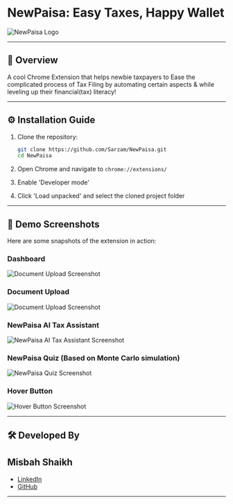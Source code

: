 # NewPaisa: Easy Taxes, Happy Wallet

![NewPaisa Logo](images\logo.png)

---

## 🚀 Overview

A cool Chrome Extension that helps newbie taxpayers to Ease the complicated process of Tax Filing by automating certain aspects & while leveling up their financial(tax) literacy!

---

## ⚙️ Installation Guide

1. Clone the repository:

   ```bash
   git clone https://github.com/Sarzam/NewPaisa.git
   cd NewPaisa
   ```

2. Open Chrome and navigate to `chrome://extensions/`
3. Enable 'Developer mode'
4. Click 'Load unpacked' and select the cloned project folder

---

## 🔗 Demo Screenshots

Here are some snapshots of the extension in action:

### Dashboard

![Document Upload Screenshot](images/tax_assistant.png)

### Document Upload

![Document Upload Screenshot](images/tax_assistant.png)

### NewPaisa AI Tax Assistant

![NewPaisa AI Tax Assistant Screenshot](images/tax_assistant.png)

### NewPaisa Quiz (Based on Monte Carlo simulation)

![NewPaisa Quiz Screenshot](images/tax_assistant.png)

### Hover Button

![Hover Button Screenshot](images/tax_assistant.png)

---

## 🛠️ Developed By

## Misbah Shaikh

- [LinkedIn](https://www.linkedin.com/in/misbahsrshaikh)
- [GitHub](https://github.com/Sarzam)

---
